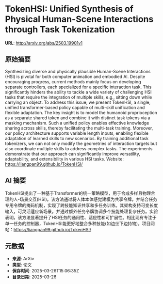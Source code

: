# TokenHSI: Unified Synthesis of Physical Human-Scene Interactions through Task Tokenization

**URL**: http://arxiv.org/abs/2503.19901v1

## 原始摘要

Synthesizing diverse and physically plausible Human-Scene Interactions (HSI)
is pivotal for both computer animation and embodied AI. Despite encouraging
progress, current methods mainly focus on developing separate controllers, each
specialized for a specific interaction task. This significantly hinders the
ability to tackle a wide variety of challenging HSI tasks that require the
integration of multiple skills, e.g., sitting down while carrying an object. To
address this issue, we present TokenHSI, a single, unified transformer-based
policy capable of multi-skill unification and flexible adaptation. The key
insight is to model the humanoid proprioception as a separate shared token and
combine it with distinct task tokens via a masking mechanism. Such a unified
policy enables effective knowledge sharing across skills, thereby facilitating
the multi-task training. Moreover, our policy architecture supports variable
length inputs, enabling flexible adaptation of learned skills to new scenarios.
By training additional task tokenizers, we can not only modify the geometries
of interaction targets but also coordinate multiple skills to address complex
tasks. The experiments demonstrate that our approach can significantly improve
versatility, adaptability, and extensibility in various HSI tasks. Website:
https://liangpan99.github.io/TokenHSI/


## AI 摘要

TokenHSI提出了一种基于Transformer的统一策略模型，用于合成多样且物理合理的人-场景交互(HSI)。该方法通过将人体本体感觉建模为共享令牌，并结合任务专用令牌的掩码机制，实现了跨技能知识共享和多任务训练。其架构支持可变长度输入，可灵活适应新场景，并通过额外任务令牌协调多个技能处理复杂任务。实验表明，该方法显著提升了HSI任务的通用性、适应性和可扩展性。相比现有专注于单一任务的控制器，TokenHSI能更好地整合多种技能(如边坐下边持物)。项目网站：https://liangpan99.github.io/TokenHSI/

## 元数据

- **来源**: ArXiv
- **类型**: 论文
- **保存时间**: 2025-03-26T15:06:35Z
- **目录日期**: 2025-03-26

